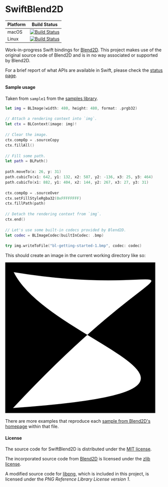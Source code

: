 # SwiftBlend2D

| Platform | Build Status |
|----------|--------|
| macOS    | [![Build Status](https://dev.azure.com/luiz-fs/swift-blend2d/_apis/build/status/LuizZak.swift-blend2d?branchName=master&jobName=macOS)](https://dev.azure.com/luiz-fs/swift-blend2d/_build/latest?definitionId=5&branchName=master) |
| Linux    | [![Build Status](https://dev.azure.com/luiz-fs/swift-blend2d/_apis/build/status/LuizZak.swift-blend2d?branchName=master&jobName=Linux)](https://dev.azure.com/luiz-fs/swift-blend2d/_build/latest?definitionId=5&branchName=master) |

Work-in-progress Swift bindings for [Blend2D](https://github.com/blend2d/blend2d). This project makes use of the original source code of Blend2D and is in no way associated or supported by Blend2D.

For a brief report of what APIs are available in Swift, please check the [status page](/Status.md).

#### Sample usage

Taken from `sample1` from the [samples library](Sources/SwiftBlend2DSample/Samples.swift).

```swift
let img = BLImage(width: 480, height: 480, format: .prgb32)

// Attach a rendering context into `img`.
let ctx = BLContext(image: img)!

// Clear the image.
ctx.compOp = .sourceCopy
ctx.fillAll()

// Fill some path.
let path = BLPath()

path.moveTo(x: 26, y: 31)
path.cubicTo(x1: 642, y1: 132, x2: 587, y2: -136, x3: 25, y3: 464)
path.cubicTo(x1: 882, y1: 404, x2: 144, y2: 267, x3: 27, y3: 31)

ctx.compOp = .sourceOver
ctx.setFillStyleRgba32(0xFFFFFFFF)
ctx.fillPath(path)

// Detach the rendering context from `img`.
ctx.end()

// Let's use some built-in codecs provided by Blend2D.
let codec = BLImageCodec(builtInCodec: .bmp)

try img.writeToFile("bl-getting-started-1.bmp", codec: codec)
```

This should create an image in the current working directory like so:

![Sample 1](bl-getting-started-1.png)

There are more examples that reproduce each [sample from Blend2D's homepage](https://blend2d.com/doc/getting-started.html) within that file.

#### License

The source code for SwiftBlend2D is distributed under the [MIT license](https://tldrlegal.com/license/mit-license).

The incorporated source code from [Blend2D](https://blend2d.com) is licensed under the [zlib license](https://tldrlegal.com/license/zlib-libpng-license-(zlib)).

A modified source code for [libpng](https://libpng.org), which is included in this project, is licensed under the _PNG Reference Library License version 1_.
